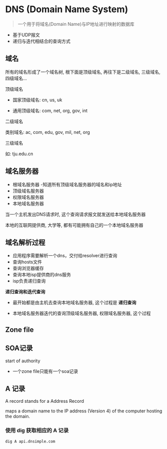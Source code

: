 # DNS (Domain Name System)

> 一个用于将域名(Domain Name)与IP地址进行映射的数据库

- 基于UDP报文
- 递归与迭代相结合的查询方式

## 域名

所有的域名形成了一个域名树, 根下面是顶级域名, 再往下是二级域名, 三级域名, 四级域名...

顶级域名

- 国家顶级域名: cn, us, uk

- 通用顶级域名: com, net, org, gov, int

二级域名

类别域名: ac, com, edu, gov, mil, net, org

三级域名

如: tju.edu.cn

## 域名服务器

- 根域名服务器
  -知道所有顶级域名服务器的域名和ip地址
- 顶级域名服务器
- 权限域名服务器
- 本地域名服务器

当一个主机发出DNS请求时, 这个查询请求报文就发送给本地域名服务器

本地的互联网提供商, 大学等, 都有可能拥有自己的一个本地域名服务器

## 域名解析过程

- 应用程序需要解析一个dns，交付给resolver进行查询
- 查询hosts文件
- 查询浏览器缓存
- 查询本地isp提供商的dns服务
- isp负责递归查询

**递归查询和迭代查询**

- 最开始都是由主机去查询本地域名服务器, 这个过程是 **递归查询**

- 本地域名服务器迭代的查询顶级域名服务器, 权限域名服务器, 这个过程

## Zone file

## SOA记录

start of authority

- 一个zone file只能有一个soa记录

## A 记录

A record stands for a Address Record

maps a domain name to the IP address (Version 4) of the computer hosting the domain.

### 使用 dig 获取相应的 A 记录

```shell
dig A api.dnsimple.com
```
